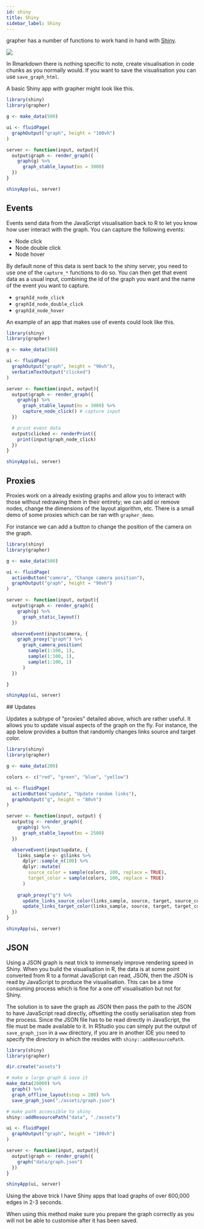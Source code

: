 ```yaml
---
id: shiny
title: Shiny
sidebar_label: Shiny
---
```


grapher has a number of functions to work hand in hand with [Shiny](https://shiny.rstudio.com/). 

![](/img/features.png)

In Rmarkdown there is nothing specific to note, create visualisation in code chunks as you normally would. If you want to save the visualisation you can use `save_graph_html`.

A basic Shiny app with grapher might look like this.

```r
library(shiny)
library(grapher)

g <- make_data(500)

ui <- fluidPage(
  graphOutput("graph", height = "100vh")
)

server <- function(input, output){
  output$graph <- render_graph({
    graph(g) %>% 
      graph_stable_layout(ms = 3000)
  })
}

shinyApp(ui, server)
```

## Events

Events send data from the JavaScript visualisation back to R to let you know how user interact with the graph. You can capture the following events:

- Node click
- Node double click
- Node hover

By default none of this data is sent back to the shiny server, you need to use one of the `capture_*` functions to do so. You can then get that event data as a usual input, combining the id of the graph you want and the name of the event you want to capture.

- `graphId_node_click`
- `graphId_node_double_click`
- `graphId_node_hover`

An example of an app that makes use of events could look like this.

```r
library(shiny)
library(grapher)

g <- make_data(500)

ui <- fluidPage(
  graphOutput("graph", height = "90vh"),
  verbatimTextOutput("clicked")
)

server <- function(input, output){
  output$graph <- render_graph({
    graph(g) %>% 
      graph_stable_layout(ms = 3000) %>% 
      capture_node_click() # capture input
  })

  # print event data
  output$clicked <- renderPrint({
    print(input$graph_node_click)
  })
}

shinyApp(ui, server)
```

## Proxies

Proxies work on a already existing graphs and allow you to interact with those without redrawing them in their entirety; we can add or remove nodes, change the dimensions of the layout algorithm, etc. There is a small demo of some proxies which can be ran with `grapher_demo`.

For instance we can add a button to change the position of the camera on the graph.

```r
library(shiny)
library(grapher)

g <- make_data(500)

ui <- fluidPage(
  actionButton("camera", "Change camera position"),
  graphOutput("graph", height = "90vh")
)

server <- function(input, output){
  output$graph <- render_graph({
    graph(g) %>% 
      graph_static_layout()
  })

  observeEvent(input$camera, {
    graph_proxy("graph") %>% 
      graph_camera_position(
        sample(1:100, 1),
        sample(1:100, 1),
        sample(1:100, 1)
      )
  })

}

shinyApp(ui, server)
```

## Updates

Updates a subtype of "proxies" detailed above, which are rather useful. It allows you to update visual aspects of the graph on the fly. For instance, the app below provides a button that randomly changes links source and target color.

```r
library(shiny)
library(grapher)

g <- make_data(200)

colors <- c("red", "green", "blue", "yellow")

ui <- fluidPage(
  actionButton("update", "Update random links"),
  graphOutput("g", height = "80vh")
)

server <- function(input, output) {
  output$g <- render_graph({
    graph(g) %>% 
      graph_stable_layout(ms = 2500)
  })

  observeEvent(input$update, {
    links_sample <- g$links %>% 
      dplyr::sample_n(100) %>% 
      dplyr::mutate(
        source_color = sample(colors, 100, replace = TRUE),
        target_color = sample(colors, 100, replace = TRUE)
      )
    
    graph_proxy("g") %>% 
      update_links_source_color(links_sample, source, target, source_color) %>% 
      update_links_target_color(links_sample, source, target, target_color)
  })
}

shinyApp(ui, server)
```

## JSON

Using a JSON graph is neat trick to immensely improve rendering speed in Shiny. When you build the visualisation in R, the data is at some point converted from R to a format JavaScript can read, JSON, then the JSON is read by JavaScript to produce the visualisation. This can be a time consuming process which is fine for a one off visualisation but not for Shiny. 

The solution is to save the graph as JSON then pass the path to the JSON to have JavaScript read directly, offsetting the costly serialisation step from the process. Since the JSON file has to be read directly in JavaScript, the file must be made available to it. In RStudio you can simply put the output of `save_graph_json` in a `www` directory, if you are in another IDE you need to specify the directory in which the resides with `shiny::addResourcePath`.

```r
library(shiny)
library(grapher)

dir.create("assets")

# make a large graph & save it
make_data(20000) %>%
  graph() %>% 
  graph_offline_layout(step = 200) %>%  
  save_graph_json("./assets/graph.json")

# make path accessible to shiny
shiny::addResourcePath("data", "./assets")

ui <- fluidPage(
  graphOutput("graph", height = "100vh")
)

server <- function(input, output){
  output$graph <- render_graph({
    graph("data/graph.json")
  })
}

shinyApp(ui, server)
```

Using the above trick I have Shiny apps that load graphs of over 600,000 edges in 2-3 seconds.

When using this method make sure you prepare the graph correctly as you will not be able to customise after it has been saved.
